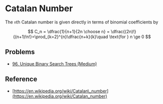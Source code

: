 # Catalan Number

The `n`th Catalan number is given directly in terms of binomial coefficients by

$$
C_n = \dfrac{1}{n+1}{2n \choose n} = \dfrac{(2n)!}{(n+1)!n!}=\prod_{k=2}^{n}\dfrac{n+k}{k}\quad \text{for } n \ge 0
$$

## Problems

* [96. Unique Binary Search Trees \(Medium\)](https://leetcode.com/problems/unique-binary-search-trees/)

## Reference

* [https://en.wikipedia.org/wiki/Catalan\_number](https://en.wikipedia.org/wiki/Catalan_number)



